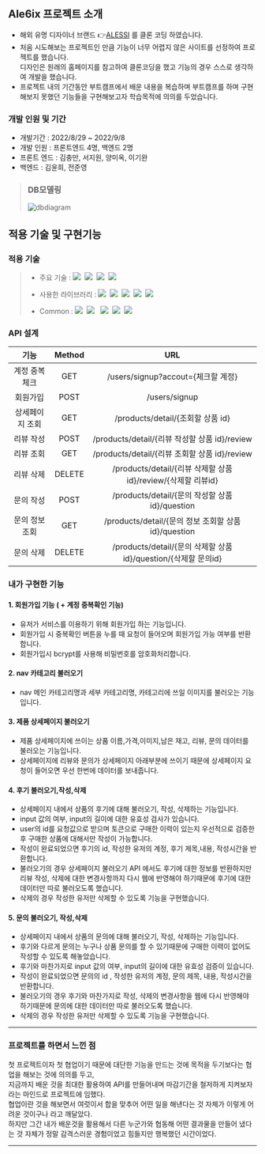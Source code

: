 ## Ale6ix 프로젝트 소개

- 해외 유명 디자이너 브랜드 👉[ALESSI](http://alessi.co.kr) 를 클론 코딩 하였습니다.
- 처음 시도해보는 프로젝트인 만큼 기능이 너무 어렵지 않은 사이트를 선정하여 프로젝트를 했습니다.
<br/>디자인은 원래의 홈페이지를 참고하여 클론코딩을 했고 기능의 경우 스스로 생각하여 개발을 했습니다.
- 프로젝트 내의 기간동안 부트캠프에서 배운 내용을 복습하며 부트캠프를 하며 구현해보지 못했던 기능들을 구현해보고자 학습목적에 의의를 두었습니다.

### 개발 인원 및 기간

- 개발기간 : 2022/8/29 ~ 2022/9/8
- 개발 인원 : 프론트엔드 4명, 백엔드 2명
- 프론트 엔드 : 김충만, 서지원, 양미옥, 이기완
- 백엔드 : 김윤희, 전준영

>### DB모델링
>
>![dbdiagram](https://user-images.githubusercontent.com/108918591/189637074-f0625129-197c-4797-b49c-8d292311a169.png)
 
## 적용 기술 및 구현기능

### 적용 기술

> - 주요 기술 : 
<img src = "https://img.shields.io/badge/-JavaScript-%23F7DF1E?style=for-the-badge&logo=JavaScript&logoColor=white"/>&nbsp;
<img src = "https://img.shields.io/badge/-Node.js-%23339933?style=for-the-badge&logo=Node.js&logoColor=white"/>&nbsp;
<img src = "https://img.shields.io/badge/-Express-%23000000?style=for-the-badge&logo=Express&logoColor=white"/>&nbsp;
<img src = "https://img.shields.io/badge/-MySQL-%234479A1?style=for-the-badge&logo=MySQL&logoColor=white"/>&nbsp;
>
> - 사용한 라이브러리 :
<img src = "https://img.shields.io/badge/-typeorm-orange?style=for-the-badge&logo=typeorm&logoColor=white"/>&nbsp;
<img src = "https://img.shields.io/badge/-Nodemon-%2376D04B?style=for-the-badge&logo=Nodemon&logoColor=white"/>&nbsp;
<img src = "https://img.shields.io/badge/-JSON%20Web%20Tokens-%23000000?style=for-the-badge&logo=JSON%20Web%20Tokens&logoColor=white"/>&nbsp;
<img src = "https://img.shields.io/badge/-bcrypt-%23000000?style=for-the-badge"/>&nbsp;
<img src = "https://img.shields.io/badge/-.ENV-%23ECD53F?style=for-the-badge&logo=.ENV&logoColor=black"/> &nbsp;
>
> - Common :
<img src = "https://img.shields.io/badge/-RESTful%20API-%23000000?style=for-the-badge"/>&nbsp;
<img src = "https://img.shields.io/badge/-Postman-%23FF6C37?style=for-the-badge&logo=Postman&logoColor=white"/> &nbsp;
<img src = "https://img.shields.io/badge/-Git-%23F05032?style=for-the-badge&logo=Git&logoColor=white"/>&nbsp;
<img src ="https://img.shields.io/badge/-GitHub-%23181717?style=for-the-badge&logo=GitHub&logoColor=white"/>&nbsp;
<img src = "https://img.shields.io/badge/-Slack-%234A154B?style=for-the-badge&logo=Slack&logoColor=white"/>&nbsp;

### API 설계
|기능|Method|URL|
|:---:|:---:|:---:|
|계정 중복체크|GET|/users/signup?accout={체크할 계정}|
|회원가입|POST|/users/signup|
|상세페이지 조회|GET|/products/detail/{조회할 상품 id}|
|리뷰 작성|POST|/products/detail/{리뷰 작성할 상품 id}/review|
|리뷰 조회|GET|/products/detail/{리뷰 조회할 상품 id}/review|
|리뷰 삭제|DELETE|/products/detail/{리뷰 삭제할 상품 id}/review/{삭제할 리뷰id}|
|문의 작성|POST|/products/detail/{문의 작성할 상품 id}/question|
|문의 정보 조회|GET|/products/detail/{문의 정보 조회할 상품 id}/question|
|문의 삭제|DELETE|/products/detail/{문의 삭제할 상품 id}/question/{삭제할 문의id}|


### 내가 구현한 기능

#### 1. 회원가입 기능 ( + 계정 중복확인 기능)
- 유저가 서비스를 이용하기 위해 회원가입 하는 기능입니다.
- 회원가입 시 중복확인 버튼을 누를 때 요청이 들어오며 회원가입 가능 여부를 반환합니다. 
- 회원가입시 bcrypt를 사용해 비밀번호를 암호화처리합니다.

#### 2. nav 카테고리 불러오기
- nav 메인 카테고리명과 세부 카테고리명, 카테고리에 쓰일 이미지를 불러오는 기능입니다.

#### 3. 제품 상세페이지 불러오기
- 제품 상세페이지에 쓰이는 상품 이름,가격,이미지,남은 재고, 리뷰, 문의 데이터를 불러오는 기능입니다.
- 상세페이지에 리뷰와 문의가 상세페이지 아래부분에 쓰이기 때문에 상세페이지 요청이 들어오면 우선 한번에 데이터를 보내줍니다.

#### 4. 후기 불러오기,작성,삭제
- 상세페이지 내에서 상품의 후기에 대해 불러오기, 작성, 삭제하는 기능입니다.
- input 값의 여부, input의 길이에 대한 유효성 검사가 있습니다.
- user의 id를 요청값으로 받으며 토큰으로 구매한 이력이 있는지 우선적으로 검증한 후 구매한 상품에 대해서만 작성이 가능합니다.
- 작성이 완료되었으면 후기의 id, 작성한 유저의 계정, 후기 제목,내용, 작성시간을 반환합니다.
- 불러오기의 경우 상세페이지 불러오기 API 에서도 후기에 대한 정보를 반환하지만 리뷰 작성, 삭제에 대한 변경사항까지 다시 웹에 반영해야 하기때문에
후기에 대한 데이터만 따로 불러오도록 했습니다.
- 삭제의 경우 작성한 유저만 삭제할 수 있도록 기능을 구현했습니다.

#### 5. 문의 불러오기, 작성,삭제
- 상세페이지 내에서 상품의 문의에 대해 불러오기, 작성, 삭제하는 기능입니다.
- 후기와 다르게 문의는 누구나 상품 문의를 할 수 있기때문에 구매한 이력이 없어도 작성할 수 있도록 해놓았습니다.
- 후기와 마찬가지로 input 값의 여부, input의 길이에 대한 유효성 검증이 있습니다.
- 작성이 완료되었으면 문의의 id , 작성한 유저의 계정, 문의 제목, 내용, 작성시간을 반환합니다.
- 불러오기의 경우 후기와 마찬가지로 작성, 삭제의 변경사항을 웹에 다시 반영해야 하기때문에 문의에 대한 데이터만 따로 불러오도록 했습니다.
- 삭제의 경우 작성한 유저만 삭제할 수 있도록 기능을 구현했습니다.

****

### 프로젝트를 하면서 느낀 점

첫 프로젝트이자 첫 협업이기 때문에 대단한 기능을 만드는 것에 목적을 두기보다는 협업을 해보는 것에 의의를 두고, 
<br/>지금까지 배운 것을 최대한 활용하여 API를 만들어내며 마감기간을 철저하게 지켜보자 라는 마인드로 프로젝트에 임했다.
<br/>협업이란 것을 해보면서 여럿이서 합을 맞추어 어떤 일을 해낸다는 것 자체가 이렇게 어려운 것이구나 라고 깨달았다.
<br/>하지만 그간 내가 배운것을 활용해서 다른 누군가와 협동해 어떤 결과물을 만들어 냈다는 것 자체가 정말 감격스러운 경험이었고 힘들지만 행복했던 시간이었다.

****
